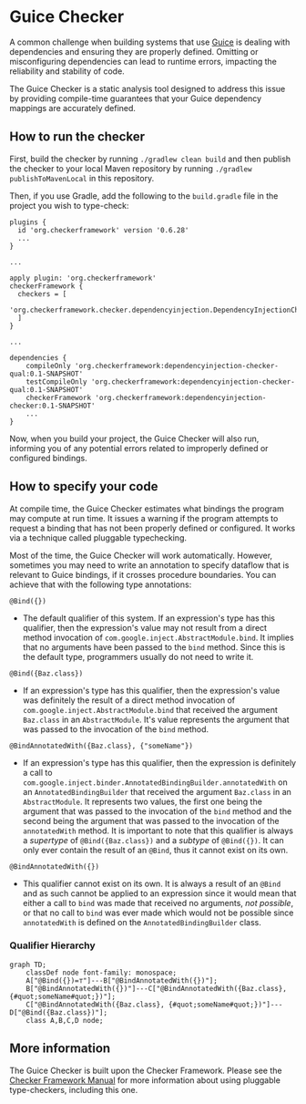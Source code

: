 # Guice Checker

A common challenge when building systems that use [Guice](https://github.com/google/guice) is dealing with dependencies and ensuring they are properly defined. Omitting or misconfiguring dependencies can lead to runtime errors, impacting the reliability and stability of code.

The Guice Checker is a static analysis tool designed to address this issue by providing compile-time guarantees that your Guice dependency mappings are accurately defined.

## How to run the checker

First, build the checker by running `./gradlew clean build` and then publish the checker to your local Maven repository by running `./gradlew publishToMavenLocal` in this repository.

Then, if you use Gradle, add the following to the `build.gradle` file in
the project you wish to type-check:

```
plugins {
  id 'org.checkerframework' version '0.6.28'
  ...
}

...

apply plugin: 'org.checkerframework'
checkerFramework {
  checkers = [
    'org.checkerframework.checker.dependencyinjection.DependencyInjectionChecker',
  ]
}

...

dependencies {
    compileOnly 'org.checkerframework:dependencyinjection-checker-qual:0.1-SNAPSHOT'
    testCompileOnly 'org.checkerframework:dependencyinjection-checker-qual:0.1-SNAPSHOT'
    checkerFramework 'org.checkerframework:dependencyinjection-checker:0.1-SNAPSHOT'
    ...
}
```

Now, when you build your project, the Guice Checker will also run, informing you of any potential errors related to improperly defined or configured bindings.


## How to specify your code

At compile time, the Guice Checker estimates what bindings the program may compute at run time.  It issues a warning if the program attempts to request a binding that has not been properly defined or configured. It works via a technique called pluggable typechecking.

Most of the time, the Guice Checker will work automatically. However, sometimes you may need to write an annotation to specify dataflow that is relevant to Guice bindings, if it crosses procedure boundaries. You can achieve that with the following type annotations:

`@Bind({})`

- The default qualifier of this system. If an expression's type has this qualifier, then the expression's value may not result from a direct method invocation of `com.google.inject.AbstractModule.bind`. It implies that no arguments have been passed to the `bind` method. Since this is the default type, programmers usually do not need to write it.

`@Bind({Baz.class})`

- If an expression's type has this qualifier, then the expression's value was definitely the result of a direct method invocation of `com.google.inject.AbstractModule.bind` that received the argument `Baz.class` in an `AbstractModule`. It's value represents the argument that was passed to the invocation of the `bind` method.

`@BindAnnotatedWith({Baz.class}, {"someName"})`

- If an expression's type has this qualifier, then the expression is definitely a call to `com.google.inject.binder.AnnotatedBindingBuilder.annotatedWith` on an `AnnotatedBindingBuilder` that received the argument `Baz.class` in an `AbstractModule`. It represents two values, the first one being the argument that was passed to the invocation of the `bind` method and the second being the argument that was passed to the invocation of the `annotatedWith` method. It is important to note that this qualifier is always a _supertype_ of `@Bind({Baz.class})` and a _subtype_ of `@Bind({})`. It can only ever contain the result of an `@Bind`, thus it cannot exist on its own.

`@BindAnnotatedWith({})`

- This qualifier cannot exist on its own. It is always a result of an `@Bind` and as such cannot be applied to an expression since it would mean that either a call to `bind` was made that received no arguments, _not possible_, or that no call to `bind` was ever made which would not be possible since `annotatedWith` is defined on the `AnnotatedBindingBuilder` class.

### Qualifier Hierarchy

```mermaid
graph TD;
    classDef node font-family: monospace;
    A["@Bind({})=⊤"]---B["@BindAnnotatedWith({})"];
    B["@BindAnnotatedWith({})"]---C["@BindAnnotatedWith({Baz.class}, {#quot;someName#quot;})"];
    C["@BindAnnotatedWith({Baz.class}, {#quot;someName#quot;})"]---D["@Bind({Baz.class})"];
    class A,B,C,D node;
```

## More information

The Guice Checker is built upon the Checker Framework. Please see the [Checker Framework Manual](https://checkerframework.org/manual/) for more information about using pluggable type-checkers, including this one.
